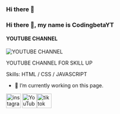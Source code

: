 ### Hi there 👋

### Hi there 👋, my name is CodingbetaYT
#### YOUTUBE CHANNEL
![YOUTUBE CHANNEL](https://user-images.githubusercontent.com/120337115/207155126-aee4bd66-5221-465a-97ea-1c5c0403f231.jpg)

YOUTUBE CHANNEL FOR SKILL UP

Skills: HTML / CSS / JAVASCRIPT

- 🔭 I’m currently working on this page. 


[<img src='https://cdn.jsdelivr.net/npm/simple-icons@3.0.1/icons/instagram.svg' alt='instagram' height='40'>](https://www.instagram.com/codingbeta)  [<img src='https://cdn.jsdelivr.net/npm/simple-icons@3.0.1/icons/youtube.svg' alt='YouTube' height='40'>](https://www.youtube.com/@codingbeta)[<img src='https://cdn.jsdelivr.net/npm/simple-icons@3.0.1/icons/tiktok.svg' alt='tiktok' height='40'>](https://www.tiktok.com/@codingbeta)


